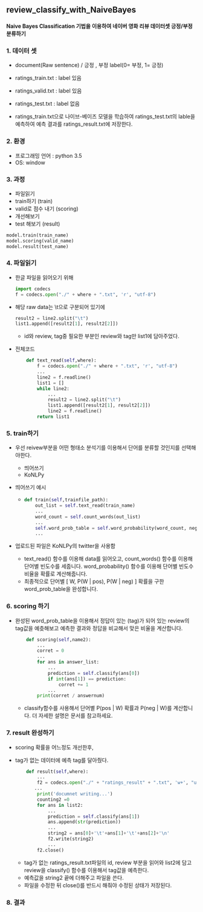 ## review_classify_with_NaiveBayes ##



#### Naive Bayes Classification 기법을 이용하여 네이버 영화 리뷰 데이터셋 긍정/부정 분류하기

### 1. 데이터 셋

   - document(Raw sentence) / 긍정 , 부정 label(0= 부정, 1= 긍정)

   - ratings_train.txt : label 있음

   - ratings_valid.txt : label 있음

   - ratings_test.txt : label 없음

   - ratings_train.txt으로 나이브-베이즈 모델을 학습하여 ratings_test.txt의 lable을 예측하여 예측 결과를 ratings_result.txt에 저장한다.

### 2. 환경

   - 프로그래밍 언어 : python 3.5
   - OS: window

### 3. 과정

   - 파일읽기
   - train하기 (train)
   - valid로 점수 내기 (scoring)
   - 개선해보기
   - test 해보기 (result)

   ```python
   model.train(train_name)
   model.scoring(valid_name)
   model.result(test_name)
   ```


### 4. 파일읽기

   - 한글 파일을 읽어오기 위해 

     ```python
     import codecs
     f = codecs.open("./" + where + ".txt", 'r', "utf-8")
     ```

   - 해당 raw data는 \t으로 구분되어 있기에 

     ```python
     result2 = line2.split("\t")
     list1.append([result2[1], result2[2]])
     ```

     - id와 review, tag중 필요한 부분인 review와 tag만 list1에 담아주었다.

   - 전체코드

     ```python
         def text_read(self,where):
             f = codecs.open("./" + where + ".txt", 'r', "utf-8")
             ...
             line2 = f.readline()
             list1 = []
             while line2:
                 ...
                 result2 = line2.split("\t")
                 list1.append([result2[1], result2[2]])
                 line2 = f.readline()
             return list1
     ```

### 5. train하기

   - 우선 reivew부분을 어떤 형태소 분석기를 이용해서 단어를 분류할 것인지를 선택해야한다. 

     - 띄어쓰기
     - KoNLPy

   - 띄어쓰기 예시

     - ```python
       def train(self,trainfile_path):
           out_list = self.text_read(train_name)
           ...
           word_count = self.count_words(out_list)
           ...
           self.word_prob_table = self.word_probability(word_count, negnum, posnum, self.k)
           ...
       ```
   - 업로드된 파일은 KoNLPy의 twitter을 사용함
       - text_read() 함수를 이용해  data를 읽어오고, count_words() 함수를 이용해 단어별 빈도수를 세줍니다. word_probability() 함수를 이용해 단어별 빈도수 비율을 확률로 계산해줍니다.
       - 최종적으로 단어별 [ W, P(W | pos), P(W | neg) ] 확률을 구한 word_prob_table을 완성합니다.

### 6. scoring 하기

   - 완성된 word_prob_table을 이용해서 정답이 있는 (tag)가 되어 있는 review의 tag값을 예츶해보고 예측한 결과와 정답을 비교해서 맞은 비율을 계산합니다.

     ```python
         def scoring(self,name2):
             ...
             corret = 0
             ...
             for ans in answer_list:
                 ...
                 prediction = self.classify(ans[0])
                 if int(ans[1]) == prediction:
                     corret += 1
                 ...
             print(corret / answernum)
     ```

     - classify함수를 사용해서 단어별 P(pos | W) 확률과 P(neg | W)를 계산합니다. 더 자세한 설명은 문서를 참고하세요.

### 7. result 완성하기

   - scoring 확률을 어느정도 개선한후, 

   - tag가 없는 데이터에 예측 tag를 달아줬다.

     ```python
         def result(self,where):
             ...
             f2 = codecs.open("./" + "ratings_result" + ".txt", 'w+', "utf-8")
          	...
             print('documnet writing...')
             counting2 =0
             for ans in list2:
                 ...
                 prediction = self.classify(ans[1])
                 ans.append(str(prediction))
                 ...
                 string2 = ans[0]+'\t'+ans[1]+'\t'+ans[2]+'\n'
                 f2.write(string2)
                 ...
             f2.close()
     ```

     - tag가 없는 ratings_result.txt파일의 id, review 부분을 읽어와 list2에 담고 review을 classify() 함수를 이용해서 tag값을 예측한다.
     - 예측값을 string2 끝에 더해주고 파일을 쓴다.
     - 파일을 수정한 뒤 close()를 반드시 해줘야 수정된 상태가 저장된다.

### 8. 결과










